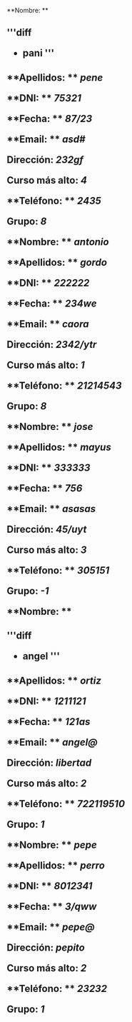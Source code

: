**Nombre: **<h2>
'''diff
+ pani
'''
<h2>

**Apellidos: ** *pene*

**DNI: ** *75321*

**Fecha: ** *87/23*

**Email: ** *asd#*

**Dirección:** *232gf*

**Curso más alto:** *4*

**Teléfono: ** *2435*

**Grupo:** *8*


**Nombre: ** *antonio*

**Apellidos: ** *gordo*

**DNI: ** *222222*

**Fecha: ** *234we*

**Email: ** *caora*

**Dirección:** *2342/ytr*

**Curso más alto:** *1*

**Teléfono: ** *21214543*

**Grupo:** *8*


**Nombre: ** *jose*

**Apellidos: ** *mayus*

**DNI: ** *333333*

**Fecha: ** *756*

**Email: ** *asasas*

**Dirección:** *45/uyt*

**Curso más alto:** *3*

**Teléfono: ** *305151*

**Grupo:** *-1*


**Nombre: **<h2>
'''diff
+ angel
'''
<h2>

**Apellidos: ** *ortiz*

**DNI: ** *1211121*

**Fecha: ** *121as*

**Email: ** *angel@*

**Dirección:** *libertad*

**Curso más alto:** *2*

**Teléfono: ** *722119510*

**Grupo:** *1*


**Nombre: ** *pepe*

**Apellidos: ** *perro*

**DNI: ** *8012341*

**Fecha: ** *3/qww*

**Email: ** *pepe@*

**Dirección:** *pepito*

**Curso más alto:** *2*

**Teléfono: ** *23232*

**Grupo:** *1*
